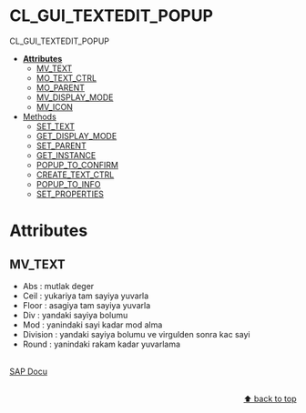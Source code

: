 <a name="top"></a>

# CL_GUI_TEXTEDIT_POPUP
CL_GUI_TEXTEDIT_POPUP 

- [**Attributes**](#Attributes)
  - [MV_TEXT](#MV_TEXT)
  - [MO_TEXT_CTRL](#MO_TEXT_CTRL)
  - [MO_PARENT](#MO_PARENT)
  - [MV_DISPLAY_MODE](#MV_DISPLAY_MODE)
  - [MV_ICON](#MV_ICON)
- [Methods](#Methods)
  - [SET_TEXT](#SET_TEXT)
  - [GET_DISPLAY_MODE](#GET_DISPLAY_MODE)
  - [SET_PARENT](#SET_PARENT)
  - [GET_INSTANCE](#GET_INSTANCE)
  - [POPUP_TO_CONFIRM](#POPUP_TO_CONFIRM)
  - [CREATE_TEXT_CTRL](#CREATE_TEXT_CTRL)
  - [POPUP_TO_INFO](#POPUP_TO_INFO)
  - [SET_PROPERTIES](#SET_PROPERTIES)




# Attributes 




## MV_TEXT

- Abs       : mutlak deger  
- Ceil      : yukariya tam sayiya yuvarla  
- Floor     : asagiya tam sayiya yuvarla 
- Div       : yandaki sayiya bolumu 
- Mod       : yanindaki sayi kadar mod alma 
- Division  : yandaki sayiya bolumu ve virgulden sonra kac sayi 
- Round     : yanindaki rakam kadar yuvarlama

<br>
<a href="https://help.sap.com/doc/abapdocu_cp_index_htm/CLOUD/en-US/index.htm?file=abencds_arithmetic_expression_v2.htm">SAP Docu</a>
<br>
<br>





<p align="right"><a href="#top">⬆️ back to top</a></p>



